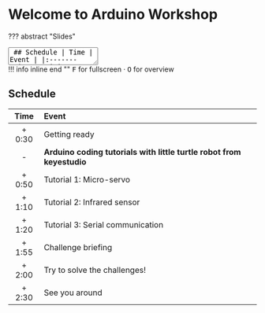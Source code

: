 # Welcome to Arduino Workshop

??? abstract "Slides"
    <div class="reveal deck1">
      <div class="slides">
        <section data-markdown>
          <textarea data-template>
            ## Schedule
            |  Time    | Event |
            |:--------:|:------|
            | + 0:30   | Getting ready |
            |  -       | **Arduino coding tutorials with little turtle robot from keyestudio** |
            | + 0:50   | Tutorial 1: Micro-servo |
            | + 1:10  | Tutorial 2: Infrared sensor |
            | + 1:20  | Tutorial 3: Serial communication |
            | + 1:55  | Challenge briefing |
            | + 2:00  | Try to solve the challenges! |
            | + 2:30  | See you around |
            ---
            # Welcome to Arduino Workshop
            by Sunway Robotics Club
            ---
            ## Health & Safety
            Fire extinguishers &middot; First aid kits &middot; Exits &middot; Staircase &middot; Water &middot; Shoes
            ---
            ## Introduction
            We will be using the little turtle robot from keyestudio with Arduino programming<br>
            ![keyestudio robot](https://wiki.keyestudio.com/images/2/25/%E5%9B%BE%E7%89%871_-_ks0364.png){ style="height:300px" }
          </textarea>
        </section>
      </div>
    </div>
    !!! info inline end ""
        <kbd>F</kbd> for fullscreen &middot;
        <kbd>O</kbd> for overview

## Schedule

|  Time    | Event |
|:--------:|:------|
| + 0:30   | Getting ready |
|  -       | **Arduino coding tutorials with little turtle robot from keyestudio** |
| + 0:50   | Tutorial 1: Micro-servo |
| + 1:10  | Tutorial 2: Infrared sensor |
| + 1:20  | Tutorial 3: Serial communication |
| + 1:55  | Challenge briefing |
| + 2:00  | Try to solve the challenges! |
| + 2:30  | See you around |